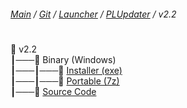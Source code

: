 ﻿###### [Main](https://pikakid98.github.io) / [Git](https://git-pikakid98.github.io) / [Launcher](https://git-pikakid98.github.io/launcher) / [PLUpdater](https://git-pikakid98.github.io/launcher/plupdater) / v2.2
<h1></h1>

📂 v2.2
\
┃───📂 Binary (Windows)
\
┃───┃───📄 [Installer (exe)](https://github.com/Git-Pikakid98/pikakid98-launcher-updater/releases/download/v2.2/PLUpdater.Installer.exe)
\
┃───┃───📄 [Portable (7z)](https://github.com/Git-Pikakid98/pikakid98-launcher-updater/releases/download/v2.2/PLUpdater.7z)
\
┃───📄 [Source Code](https://github.com/Git-Pikakid98/pikakid98-launcher-updater/archive/refs/tags/v2.2.zip)
